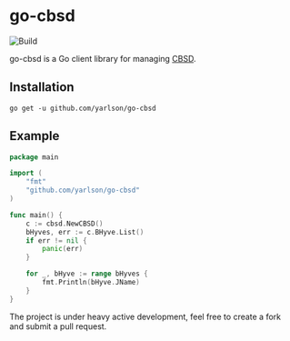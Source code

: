 # go-cbsd
![Build](https://github.com/yarlson/go-cbsd/workflows/Build/badge.svg)

go-cbsd is a Go client library for managing [CBSD](https://github.com/cbsd/cbsd).

## Installation

```shell script
go get -u github.com/yarlson/go-cbsd
```

## Example
```go
package main

import (
	"fmt"
	"github.com/yarlson/go-cbsd"
)

func main() {
	c := cbsd.NewCBSD()
	bHyves, err := c.BHyve.List()
	if err != nil {
		panic(err)
	}

	for _, bHyve := range bHyves {
		fmt.Println(bHyve.JName)
	}
}

```

The project is under heavy active development, feel free to create a fork and submit a pull request.
